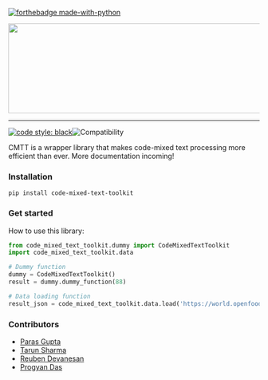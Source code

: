 

[![forthebadge made-with-python](http://ForTheBadge.com/images/badges/made-with-python.svg)](https://www.python.org/)
<!-- [![forthebadge](https://forthebadge.com/images/badges/made-with-java.svg)](https://forthebadge.com) -->

<div align = center>
<a href = "github.com/plugyawn"><img width="600px" height="180px" src= "https://user-images.githubusercontent.com/76529011/185376373-787f65d5-b78b-4f11-a7fb-e9aa19dc3a04.png"></a>
</div>

-----------------------------------------
[![code style: black](https://img.shields.io/badge/code%20style-black-000000.svg)](https://github.com/psf/black)![Compatibility](https://img.shields.io/badge/compatible%20with-python3.9.x-blue.svg)

CMTT is a wrapper library that makes code-mixed text processing more efficient than ever. More documentation incoming!

### Installation
```
pip install code-mixed-text-toolkit
```

### Get started
How to use this library:

```Python
from code_mixed_text_toolkit.dummy import CodeMixedTextToolkit
import code_mixed_text_toolkit.data

# Dummy function
dummy = CodeMixedTextToolkit()
result = dummy.dummy_function(88)

# Data loading function
result_json = code_mixed_text_toolkit.data.load('https://world.openfoodfacts.org/api/v0/product/5060292302201.json')
```

### Contributors
 - [Paras Gupta](https://github.com/paras-gupt)
 - [Tarun Sharma](https://github.com/tarun2001sharma)
 - [Reuben Devanesan](https://github.com/Reuben27)
 - [Progyan Das](https://github.com/plugyawn)
